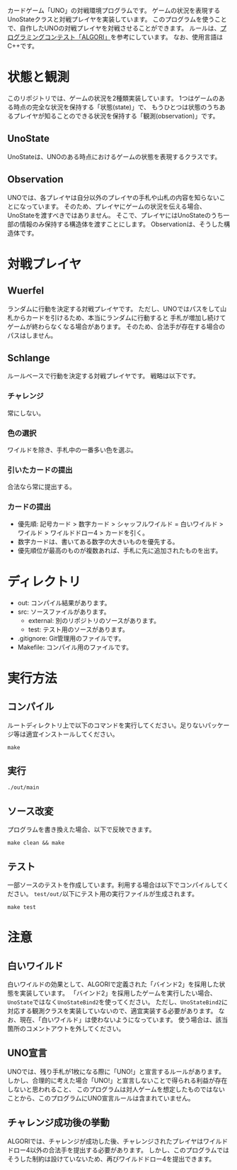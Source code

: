 カードゲーム「UNO」の対戦環境プログラムです。
ゲームの状況を表現するUnoStateクラスと対戦プレイヤを実装しています。
このプログラムを使うことで、自作したUNOの対戦プレイヤを対戦させることができます。
ルールは、[プログラミングコンテスト「ALGORI」](https://www.algori.ntt-east.jp/#/main)を参考にしています。
なお、使用言語はC++です。

# 状態と観測
このリポジトリでは、ゲームの状況を2種類実装しています。
1つはゲームのある時点の完全な状況を保持する「状態(state)」で、
もうひとつは状態のうちあるプレイヤが知ることのできる状況を保持する「観測(observation)」です。

## UnoState
UnoStateは、UNOのある時点におけるゲームの状態を表現するクラスです。

## Observation
UNOでは、各プレイヤは自分以外のプレイヤの手札や山札の内容を知らないことになっています。
そのため、プレイヤにゲームの状況を伝える場合、UnoStateを渡すべきではありません。
そこで、プレイヤにはUnoStateのうち一部の情報のみ保持する構造体を渡すことにします。
Observationは、そうした構造体です。

# 対戦プレイヤ
## Wuerfel
ランダムに行動を決定する対戦プレイヤです。
ただし、UNOではパスをして山札からカードを引けるため、本当にランダムに行動すると
手札が増加し続けてゲームが終わらなくなる場合があります。
そのため、合法手が存在する場合のパスはしません。

## Schlange
ルールベースで行動を決定する対戦プレイヤです。
戦略は以下です。

### チャレンジ

常にしない。

### 色の選択

ワイルドを除き、手札中の一番多い色を選ぶ。

### 引いたカードの提出

合法なら常に提出する。

### カードの提出

- 優先順: 記号カード > 数字カード > シャッフルワイルド = 白いワイルド > ワイルド > ワイルドドロー4 > カードを引く。
- 数字カードは、書いてある数字の大きいものを優先する。
- 優先順位が最高のものが複数あれば、手札に先に追加されたものを出す。

# ディレクトリ
- out: コンパイル結果があります。
- src: ソースファイルがあります。
    - external: 別のリポジトリのソースがあります。
    - test: テスト用のソースがあります。
- .gitignore: Git管理用のファイルです。
- Makefile: コンパイル用のファイルです。

# 実行方法
## コンパイル
ルートディレクトリ上で以下のコマンドを実行してください。足りないパッケージ等は適宜インストールしてください。

```
make
```

## 実行

```
./out/main
```

## ソース改変

プログラムを書き換えた場合、以下で反映できます。

```
make clean && make
```

## テスト

一部ソースのテストを作成しています。利用する場合は以下でコンパイルしてください。
`test/out/`以下にテスト用の実行ファイルが生成されます。

```
make test
```

# 注意
## 白いワイルド
白いワイルドの効果として、ALGORIで定義された「バインド2」を採用した状態を実装しています。
「バインド2」を採用したゲームを実行したい場合、`UnoState`ではなく`UnoStateBind2`を使ってください。
ただし、`UnoStateBind2`に対応する観測クラスを実装していないので、適宜実装する必要があります。
なお、現在、「白いワイルド」は使わないようになっています。
使う場合は、該当箇所のコメントアウトを外してください。

## UNO宣言
UNOでは、残り手札が1枚になる際に「UNO!」と宣言するルールがあります。
しかし、合理的に考えた場合「UNO!」と宣言しないことで得られる利益が存在しないと思われること、
このプログラムは対人ゲームを想定したものではないことから、このプログラムにUNO宣言ルールは含まれていません。

## チャレンジ成功後の挙動
ALGORIでは、チャレンジが成功した後、チャレンジされたプレイヤはワイルドドロー4以外の合法手を提出する必要があります。
しかし、このプログラムではそうした制約は設けていないため、再びワイルドドロー4を提出できます。
